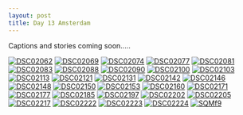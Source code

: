 ```yaml
---
layout: post
title: Day 13 Amsterdam
---
```


Captions and stories coming soon.....

<a href="https://ibb.co/80zyGpq"><img src="https://i.ibb.co/37fxVq2/DSC02062.jpg" alt="DSC02062" border="0"></a>
<a href="https://ibb.co/cD4fJWx"><img src="https://i.ibb.co/2gGVqz5/DSC02069.jpg" alt="DSC02069" border="0"></a>
<a href="https://ibb.co/vLYfsSk"><img src="https://i.ibb.co/j3RqVSD/DSC02074.jpg" alt="DSC02074" border="0"></a>
<a href="https://ibb.co/xHvQbty"><img src="https://i.ibb.co/vY58W6b/DSC02077.jpg" alt="DSC02077" border="0"></a>
<a href="https://ibb.co/59f7dX1"><img src="https://i.ibb.co/W3YTQNH/DSC02081.jpg" alt="DSC02081" border="0"></a>
<a href="https://ibb.co/R09Jf8t"><img src="https://i.ibb.co/7WX0PhB/DSC02083.jpg" alt="DSC02083" border="0"></a>
<a href="https://ibb.co/f2cqmRC"><img src="https://i.ibb.co/hyqLp5K/DSC02088.jpg" alt="DSC02088" border="0"></a>
<a href="https://ibb.co/3zFsxG1"><img src="https://i.ibb.co/VmCNFrV/DSC02090.jpg" alt="DSC02090" border="0"></a>
<a href="https://ibb.co/JCvW6xb"><img src="https://i.ibb.co/nR7qd3V/DSC02100.jpg" alt="DSC02100" border="0"></a>
<a href="https://ibb.co/pvjRzVQ"><img src="https://i.ibb.co/SXwdnYc/DSC02103.jpg" alt="DSC02103" border="0"></a>
<a href="https://ibb.co/M7WvRZ2"><img src="https://i.ibb.co/KWRP9b0/DSC02113.jpg" alt="DSC02113" border="0"></a>
<a href="https://ibb.co/LzcS3SG"><img src="https://i.ibb.co/0j6qxqw/DSC02121.jpg" alt="DSC02121" border="0"></a>
<a href="https://ibb.co/523Csq7"><img src="https://i.ibb.co/SJgHVqL/DSC02131.jpg" alt="DSC02131" border="0"></a>
<a href="https://ibb.co/T0vN6v6"><img src="https://i.ibb.co/M12Jr2r/DSC02142.jpg" alt="DSC02142" border="0"></a>
<a href="https://ibb.co/tq817Ht"><img src="https://i.ibb.co/3pBPDTq/DSC02146.jpg" alt="DSC02146" border="0"></a>
<a href="https://ibb.co/ByLwBYN"><img src="https://i.ibb.co/8rMX9Qc/DSC02148.jpg" alt="DSC02148" border="0"></a>
<a href="https://ibb.co/Vx63nxD"><img src="https://i.ibb.co/f9JQ69t/DSC02150.jpg" alt="DSC02150" border="0"></a>
<a href="https://ibb.co/d58rYJt"><img src="https://i.ibb.co/S3FPC7c/DSC02153.jpg" alt="DSC02153" border="0"></a>
<a href="https://ibb.co/xzjM8y9"><img src="https://i.ibb.co/NWjLnXD/DSC02160.jpg" alt="DSC02160" border="0"></a>
<a href="https://ibb.co/9nQKrzc"><img src="https://i.ibb.co/tBVjJkQ/DSC02171.jpg" alt="DSC02171" border="0"></a>
<a href="https://ibb.co/yqDBNxJ"><img src="https://i.ibb.co/89J4mQV/DSC02177.jpg" alt="DSC02177" border="0"></a>
<a href="https://ibb.co/vsnxXcV"><img src="https://i.ibb.co/3fZyRT4/DSC02185.jpg" alt="DSC02185" border="0"></a>
<a href="https://ibb.co/nks5pZM"><img src="https://i.ibb.co/Yj7qgYB/DSC02197.jpg" alt="DSC02197" border="0"></a>
<a href="https://ibb.co/ckm1rTN"><img src="https://i.ibb.co/vVtHjzJ/DSC02202.jpg" alt="DSC02202" border="0"></a>
<a href="https://ibb.co/bXcsJnK"><img src="https://i.ibb.co/cQ46Ldr/DSC02205.jpg" alt="DSC02205" border="0"></a>
<a href="https://ibb.co/x7BCwwv"><img src="https://i.ibb.co/DRvVmmX/DSC02217.jpg" alt="DSC02217" border="0"></a>
<a href="https://ibb.co/XjCLWLH"><img src="https://i.ibb.co/ZGMXfX9/DSC02222.jpg" alt="DSC02222" border="0"></a>
<a href="https://ibb.co/2yH8hz8"><img src="https://i.ibb.co/FKCs3Qs/DSC02223.jpg" alt="DSC02223" border="0"></a>
<a href="https://ibb.co/6YtN5Fv"><img src="https://i.ibb.co/nr1RSj3/DSC02224.jpg" alt="DSC02224" border="0"></a>
<a href="https://ibb.co/Mf9KzRV"><img src="https://i.ibb.co/ZSNvQh8/SQMf9.jpg" alt="SQMf9" border="0"></a>